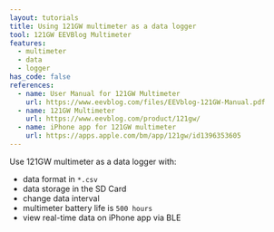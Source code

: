 ```yaml
---
layout: tutorials
title: Using 121GW multimeter as a data logger
tool: 121GW EEVBlog Multimeter
features:
  - multimeter
  - data
  - logger
has_code: false
references:
  - name: User Manual for 121GW Multimeter
    url: https://www.eevblog.com/files/EEVblog-121GW-Manual.pdf
  - name: 121GW Multimeter
    url: https://www.eevblog.com/product/121gw/
  - name: iPhone app for 121GW multimeter
    url: https://apps.apple.com/bm/app/121gw/id1396353605
---
```


Use 121GW multimeter as a data logger with:

- data format in `*.csv`
- data storage in the SD Card
- change data interval
- multimeter battery life is `500 hours`
- view real-time data on iPhone app via BLE
